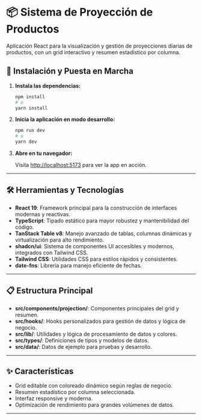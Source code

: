 # 📦 Sistema de Proyección de Productos

Aplicación React para la visualización y gestión de proyecciones diarias de productos, con un grid interactivo y resumen estadístico por columna.

## 🚀 Instalación y Puesta en Marcha

1. **Instala las dependencias:**
   ```bash
   npm install
   # o
   yarn install
   ```

2. **Inicia la aplicación en modo desarrollo:**
   ```bash
   npm run dev
   # o
   yarn dev
   ```

3. **Abre en tu navegador:**
   
   Visita [http://localhost:5173](http://localhost:5173) para ver la app en acción.

---

## 🛠️ Herramientas y Tecnologías

- **React 19**: Framework principal para la construcción de interfaces modernas y reactivas.
- **TypeScript**: Tipado estático para mayor robustez y mantenibilidad del código.
- **TanStack Table v8**: Manejo avanzado de tablas, columnas dinámicas y virtualización para alto rendimiento.
- **shadcn/ui**: Sistema de componentes UI accesibles y modernos, integrados con Tailwind CSS.
- **Tailwind CSS**: Utilidades CSS para estilos rápidos y consistentes.
- **date-fns**: Librería para manejo eficiente de fechas.

---

## 📋 Estructura Principal

- **src/components/projection/**: Componentes principales del grid y resumen.
- **src/hooks/**: Hooks personalizados para gestión de datos y lógica de negocio.
- **src/lib/**: Utilidades y lógica de procesamiento de datos y colores.
- **src/types/**: Definiciones de tipos y modelos de datos.
- **src/data/**: Datos de ejemplo para pruebas y desarrollo.

---

## ✨ Características

- Grid editable con coloreado dinámico según reglas de negocio.
- Resumen estadístico por columna seleccionada.
- Interfaz responsive y moderna.
- Optimización de rendimiento para grandes volúmenes de datos.

---
